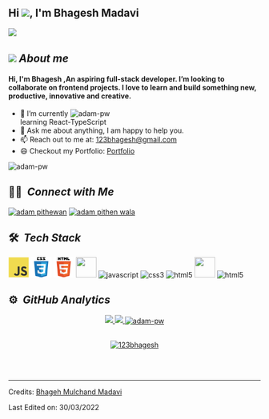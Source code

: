 ## Hi <img src="https://raw.githubusercontent.com/iampavangandhi/iampavangandhi/master/gifs/Hi.gif" width="30px">, I'm Bhagesh Madavi
<p>
  <a href="https://github.com/DenverCoder1/readme-typing-svg"><img src="https://readme-typing-svg.herokuapp.com?&font=IBM+Plex+Sans&color=abcdei&size=25&lines=Welcome+to+my+GitHub+Profile!;I'm+a+Full-Stack+Web+Developer;I'm+a+Software+Engineer" /></a>
</p>
<!-- ### A passionate Full-Stack Web Developer from India -->

<!--
**123bhagesh/123bhagesh** is a ✨ _special_ ✨ repository because its `README.md` (this file) appears on your GitHub profile.
Here are some ideas to get you started:
- 🔭 I’m currently working on ...
- 🌱 I’m currently learning React
- 👯 I’m looking to collaborate on ...
- 🤔 I’m looking for help with ...
- 💬 Ask me about ...
- 📫 How to reach me: ...
- 😄 Pronouns: ...
- ⚡ Fun fact: ...
-->

## <img src="https://media.giphy.com/media/ObNTw8Uzwy6KQ/giphy.gif" width="30px">&nbsp;***About me***
<h4>Hi, I'm Bhagesh ,An aspiring full-stack developer. I’m looking to collaborate on frontend projects. I love to learn and build something new, productive, innovative and creative.</h4>
<p><img align="right" width="380px" src="https://github.com/Adam-pw/Adam-pw/blob/main/animation_500_kxa883sd.gif" alt="adam-pw" /></p>

- 🌱 I’m currently learning React-TypeScript
- 💬 Ask me about anything, I am happy to help you.
- 📫 Reach out to me at: 123bhagesh@gmail.com
- 😄 Checkout my Portfolio: <a href="https://123bhagesh.github.io/bhagesh-portfolio/" target="_blank" >Portfolio</a>

<p align="left"> <img width="120px" height="23px" src="https://komarev.com/ghpvc/?username=123bhagesh&label=Profile%20views&color=0e75b6&style=flat"
    alt="adam-pw" /> 
  </p>

## 🤝🏻 &nbsp;***Connect with Me***

<p align="left">
  <a href="https://www.linkedin.com/in/bhagesh-madavi-a3b730219/" target="blank"><img align="center"
      src="https://raw.githubusercontent.com/rahuldkjain/github-profile-readme-generator/master/src/images/icons/Social/linked-in-alt.svg"
      alt="adam pithewan" height="30" width="40" /></a>
  <a href="https://www.facebook.com/bhagesh.madavi" target="blank"><img align="center"
      src="https://raw.githubusercontent.com/rahuldkjain/github-profile-readme-generator/master/src/images/icons/Social/facebook.svg"
      alt="adam pithen wala" height="30" width="40" /></a>

</p>

## 🛠 &nbsp;***Tech Stack***
 <p >
 <img
      src="https://raw.githubusercontent.com/devicons/devicon/master/icons/javascript/javascript-original.svg"
      alt="javascript" width="41" height="41" />
 <img
      src="https://raw.githubusercontent.com/devicons/devicon/master/icons/css3/css3-original-wordmark.svg" alt="css3"
      width="41" height="41" />
 <img
      src="https://raw.githubusercontent.com/devicons/devicon/master/icons/html5/html5-original-wordmark.svg"
      alt="html5" width="41" height="41" />
 <img
      src="https://brandslogos.com/wp-content/uploads/thumbs/react-logo-vector-1.svg"
      width="41" height="41" />
  <img
      src="https://upload.wikimedia.org/wikipedia/commons/thumb/d/d9/Node.js_logo.svg/590px-Node.js_logo.svg.png"
      alt="javascript" width="41" height="41" />
 <img
      src="https://blog.telexarsoftware.com/wp-content/uploads/2019/11/logo-redux.png" alt="css3"
      width="41" height="41" />
 <img
      src="https://pbs.twimg.com/profile_images/1244925541448286208/rzylUjaf_400x400.jpg"
      alt="html5" width="41" height="41" />     
 <img
      src="https://authy.com/wp-content/uploads/npm-logo.png"
      width="41" height="41" />
 <img
      src="https://cdn.worldvectorlogo.com/logos/typescript-2.svg"
      alt="html5" width="41" height="41" />     
 </p>

## ⚙️ &nbsp;***GitHub Analytics***
<div align="center">

<a href="https://github.com/123bhagesh">

<img height="160em" src="https://github-readme-stats-eight-theta.vercel.app/api?username=123bhagesh&show_icons=true&theme=algolia&include_all_commits=true&count_private=true"/>

<img height="160em" src="https://github-readme-stats-eight-theta.vercel.app/api/top-langs/?username=123bhagesh&layout=compact&langs_count=5&theme=algolia"/>

<img align="center" height="170rem" src="https://github-readme-streak-stats.herokuapp.com/?user=123bhagesh&theme=dark&background=0d1117&date_format=M%20j%5B%2C%20Y%5D" alt="adam-pw" />
</a>
</div>
<br>

<p align="center"> <a href="https://github.com/ryo-ma/github-profile-trophy"><img width="1000px" src="https://github-profile-trophy.vercel.app/?username=123bhagesh" alt="123bhagesh" /></a> </p>
<br>

<!-- <p><img align="center" src="https://github-readme-stats.vercel.app/api?username=123bhagesh&show_icons=true&locale=en&bg_color=0d1117&text_color=ffffff&repo=convoychat"
    alt="adam-pw" /></p> -->

<br>

-----
Credits: [Bhageh Mulchand Madavi](https://github.com/123bhagesh)

Last Edited on: 30/03/2022
